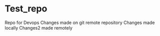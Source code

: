 # Test_repo
Repo for Devops
Changes made on git remote repository
Changes made locally
Changes2 made remotely
